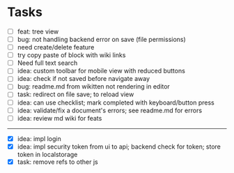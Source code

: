 
# Tasks

- [ ] feat: tree view
- [ ] bug: not handling backend error on save (file permissions)
- [ ] need create/delete feature
- [ ] try copy paste of block with wiki links
- [ ] Need full text search
- [ ] idea: custom toolbar for mobile view with reduced buttons
- [ ] idea: check if not saved before navigate away
- [ ] bug:  readme.md from wikitten not rendering in editor
- [ ] task: redirect on file save; to reload view
- [ ] idea: can use checklist; mark completed with keyboard/button press
- [ ] idea: validate/fix a document's errors; see readme.md for errors
- [ ] idea: review md wiki for feats

----

- [x] idea: impl login
- [x] idea: impl security token from ui to api; backend check for token; store token in localstorage
- [x] task: remove refs to other js
